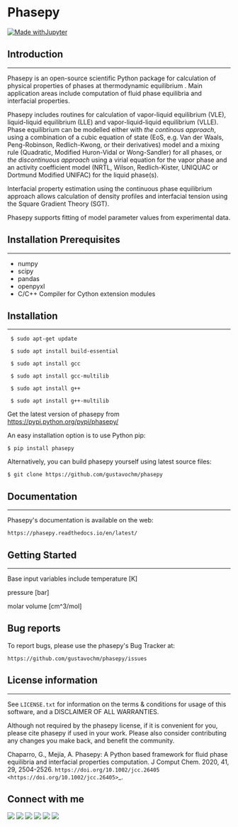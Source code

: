 # Phasepy
[![Made withJupyter](https://img.shields.io/badge/Made%20with-Jupyter-orange?style=for-the-badge&logo=Jupyter)](https://jupyter.org/try)


## Introduction
------------

Phasepy is an open-source scientific Python package for calculation of
physical properties of phases at thermodynamic equilibrium .
Main application areas include computation of fluid phase equilibria
and interfacial properties.

Phasepy includes routines for calculation of vapor-liquid equilibrium (VLE),
liquid-liquid equilibrium (LLE) and vapor-liquid-liquid equilibrium
(VLLE). Phase equilibrium can be modelled either with *the continous
approach*, using a combination of a cubic equation of state (EoS,
e.g. Van der Waals, Peng-Robinson, Redlich-Kwong, or their
derivatives) model and a mixing rule (Quadratic, Modified Huron-Vidal
or Wong-Sandler) for all phases, or *the discontinuous approach* using
a virial equation for the vapor phase and an activity coefficient model
(NRTL, Wilson, Redlich-Kister, UNIQUAC or Dortmund Modified UNIFAC) for the
liquid phase(s).

Interfacial property estimation using the continuous phase equilibrium
approach allows calculation of density profiles and interfacial
tension using the Square Gradient Theory (SGT).

Phasepy supports fitting of model parameter values from experimental data.

## Installation Prerequisites
--------------------------
- numpy
- scipy
- pandas
- openpyxl
- C/C++ Compiler for Cython extension modules

## Installation
------------
     $ sudo apt-get update
 
     $ sudo apt install build-essential
 
     $ sudo apt install gcc

     $ sudo apt install gcc-multilib

     $ sudo apt install g++

     $ sudo apt install g++-multilib
     
Get the latest version of phasepy from
https://pypi.python.org/pypi/phasepy/

An easy installation option is to use Python pip:

    $ pip install phasepy

Alternatively, you can build phasepy yourself using latest source
files:

    $ git clone https://github.com/gustavochm/phasepy


## Documentation
-------------

Phasepy's documentation is available on the web:

    https://phasepy.readthedocs.io/en/latest/


## Getting Started
---------------

Base input variables include temperature [K]

pressure [bar] 

molar volume [cm^3/mol]


Bug reports
-----------

To report bugs, please use the phasepy's Bug Tracker at:

    https://github.com/gustavochm/phasepy/issues


## License information
-------------------

See ``LICENSE.txt`` for information on the terms & conditions for usage
of this software, and a DISCLAIMER OF ALL WARRANTIES.

Although not required by the phasepy license, if it is convenient for you,
please cite phasepy if used in your work. Please also consider contributing
any changes you make back, and benefit the community.


Chaparro, G., Mejía, A. Phasepy: A Python based framework for fluid phase
equilibria and interfacial properties computation. J Comput Chem. 2020, 41, 29,
2504-2526. `https://doi.org/10.1002/jcc.26405 <https://doi.org/10.1002/jcc.26405>`_.

## Connect with me 

<a href="https://twitter.com/koroshkorosh11"><img src="https://img.shields.io/badge/Twitter-1DA1F2?style=for-the-badge&logo=twitter&logoColor=white"></a>
<a href="https://t.me/koroshkorosh1"><img src="https://img.shields.io/badge/Telegram-2CA5E0?style=for-the-badge&logo=telegram&logoColor=white"></a>
<a href="https://www.linkedin.com/in/koroshkorosh1/"><img src="https://img.shields.io/badge/LinkedIn-0077B5?style=for-the-badge&logo=linkedin&logoColor=white"></a>
<a href="https://www.reddit.com/user/koroshkorosh1"><img src="	https://img.shields.io/badge/Reddit-FF4500?style=for-the-badge&logo=reddit&logoColor=white"></a>
<a href="mailto:koroshuni@gmail.com"><img src="https://img.shields.io/badge/Gmail-D14836?style=for-the-badge&logo=gmail&logoColor=white"></a>
<a href="https://open.spotify.com/user/31ojwb23shspr6yxfudndihfrvae"><img src="https://img.shields.io/badge/Spotify-1ED760?&style=for-the-badge&logo=spotify&logoColor=white"></a>
<br><br>
